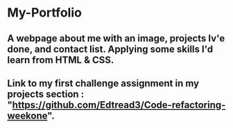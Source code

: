 # My-Portfolio
## A webpage about me with an image, projects Iv'e done, and contact list. Applying some skills I'd learn from HTML & CSS.
## Link to my first challenge assignment in my projects section : "https://github.com/Edtread3/Code-refactoring-weekone".
